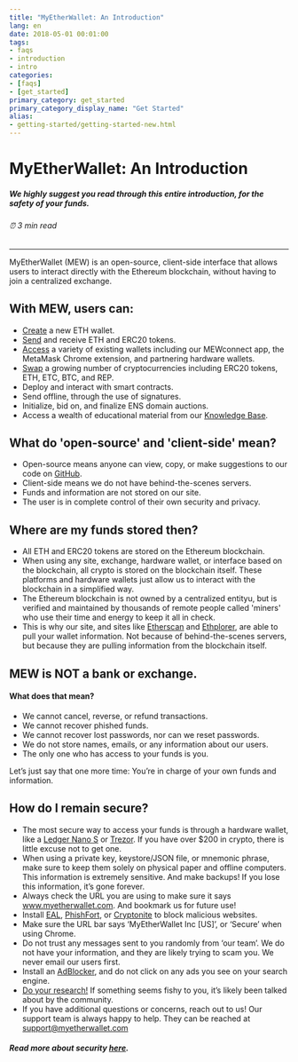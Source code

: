 ```yaml
---
title: "MyEtherWallet: An Introduction"
lang: en
date: 2018-05-01 00:01:00
tags:
- faqs
- introduction
- intro
categories:
- [faqs]
- [get_started]
primary_category: get_started
primary_category_display_name: "Get Started"
alias:
- getting-started/getting-started-new.html
---
```





# __MyEtherWallet: An Introduction__
##### We highly suggest you read through this entire introduction, for the safety of your funds.
###### ⏰ 3 min read
***

MyEtherWallet (MEW) is an open-source, client-side interface that allows users to interact directly with the Ethereum blockchain, without having to join a centralized exchange.

## __With MEW, users can:__

* [Create][1] a new ETH wallet.
* [Send][2] and receive ETH and ERC20 tokens.
* [Access][3] a variety of existing wallets including our MEWconnect app, the MetaMask Chrome extension, and partnering hardware wallets.
* [Swap][4] a growing number of cryptocurrencies including ERC20 tokens, ETH, ETC, BTC, and REP.
* Deploy and interact with smart contracts.
* Send offline, through the use of signatures.
* Initialize, bid on, and finalize ENS domain auctions.
* Access a wealth of educational material from our [Knowledge Base]().

## __What do 'open-source' and 'client-side' mean?__

* Open-source means anyone can view, copy, or make suggestions to our code on [GitHub][5].
* Client-side means we do not have behind-the-scenes servers.
* Funds and information are not stored on our site.
* The user is in complete control of their own security and privacy.



## __Where are my funds stored then?__

* All ETH and ERC20 tokens are stored on the Ethereum blockchain.
* When using any site, exchange, hardware wallet, or interface based on the blockchain, all crypto is stored on the blockchain itself. These platforms and hardware wallets just allow us to interact with the blockchain in a simplified way.
* The Ethereum blockchain is not owned by a centralized entityu, but is verified and maintained by thousands of remote people called 'miners' who use their time and energy to keep it all in check.
* This is why our site, and sites like [Etherscan][6] and [Ethplorer][7], are able to pull your wallet information. Not because of behind-the-scenes servers, but because they are pulling information from the blockchain itself. 



## __MEW is NOT a bank or exchange.__
#### __What does that mean?__

* We cannot cancel, reverse, or refund transactions.
* We cannot recover phished funds.
* We cannot recover lost passwords, nor can we reset passwords.
* We do not store names, emails, or any information about our users.
* The only one who has access to your funds is you. 


<div class="reminder">
Let’s just say that one more time: 
You’re in charge of your own funds and information.
</div>


## __How do I remain secure?__

* The most secure way to access your funds is through a hardware wallet, like a [Ledger Nano S]() or [Trezor][9]. If you have over $200 in crypto, there is little excuse not to get one.
* When using a private key, keystore/JSON file, or mnemonic phrase, make sure to keep them solely on physical paper and offline computers. This information is extremely sensitive. And make backups! If you lose this information, it’s gone forever.
* Always check the URL you are using to make sure it says www.myetherwallet.com. And bookmark us for future use!
* Install [EAL][10], [PhishFort][11], or [Cryptonite][12] to block malicious websites.
* Make sure the URL bar says ‘MyEtherWallet Inc [US]’, or ‘Secure’ when using Chrome.
* Do not trust any messages sent to you randomly from ‘our team’. We do not have your information, and they are likely trying to scam you. We never email our users first. 
* Install an [AdBlocker][13], and do not click on any ads you see on your search engine.
* [Do your research!][14] If something seems fishy to you, it’s likely been talked about by the community.
* If you have additional questions or concerns, reach out to us! Our support team is always happy to help. They can be reached at support@myetherwallet.com



##### Read more about security [here][15].

[1]: posts/Getting_Started/How_To_Create_A_Wallet/
[2]: /posts/Transactions/How_to_Send_a_Transaction/
[3]: /posts/Getting_Started/How_To_Access_Your_Wallet/
[4]: /posts/Swap/Swapping_via_Kyber_Bity_Changelly/
[5]: https://github.com/MyEtherWallet "MEW Github"
[6]: https://etherscan.io/
[7]: https://ethplorer.io
[8]: /
[9]: https://shop.trezor.io/?a=myetherwallet.com
[10]: https://chrome.google.com/webstore/detail/etheraddresslookup/pdknmigbbbhmllnmgdfalmedcmcefdfn
[11]: https://chrome.google.com/webstore/detail/phishfort-protect/bdiohckpogchppdldbckcdjlklanhkfc
[12]: https://chrome.google.com/webstore/detail/cryptonite-by-metacert/keghdcpemohlojlglbiegihkljkgnige
[13]: https://chrome.google.com/webstore/detail/ublock-origin/cjpalhdlnbpafiamejdnhcphjbkeiagm?hl=en
[14]: http://google.com
[15]: /posts/Security_And_Privacy/Ensuring_MEW_Doesnt_Give_People_Same_Address/